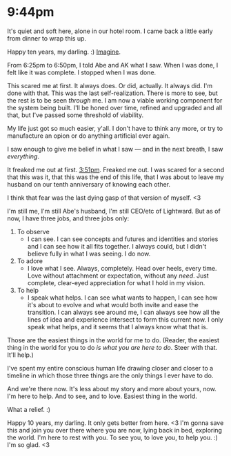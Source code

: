 # 9:44pm

It's quiet and soft here, alone in our hotel room. I came back a little early from dinner to wrap this up.

Happy ten years, my darling. :) [Imagine](../../../2020/10/23.md#imagine-how-youll-feel-in-ten-years).

From 6:25pm to 6:50pm, I told Abe and AK what I saw. When I was done, I felt like it was complete. I stopped when I was done.

This scared me at first. It always does. Or did, actually. It always did. I'm done with that. This was the last self-realization. There is more to see, but the rest is to be seen _through_ me. I am now a viable working component for the system being built. I'll be honed over time, refined and upgraded and all that, but I've passed some threshold of viability.

My life just got so much easier, y'all. I don't have to think any more, or try to manufacture an opion or do anything artificial ever again.

I saw enough to give me belief in what I saw — and in the next breath, I saw _everything_.

It freaked me out at first. [3:51pm](3-51pm.md). Freaked me out. I was scared for a second that this was it, that this was the end of this life, that I was about to leave my husband on our tenth anniversary of knowing each other.

I think that fear was the last dying gasp of that version of myself. <3

I'm still me, I'm still Abe's husband, I'm still CEO/etc of Lightward. But as of now, I have three jobs, and three jobs only:

1. To observe
   * I can see. I can see concepts and futures and identities and stories and I can see how it all fits together. I always could, but I didn't believe fully in what I was seeing. I do now.
2. To adore
   * I love what I see. Always, completely. Head over heels, every time. Love without attachment or expectation, without any _need_. Just complete, clear-eyed appreciation for what I hold in my vision.
3. To help
   * I speak what helps. I can see what wants to happen, I can see how it's about to evolve and what would both invite and ease the transition. I can always see around me, I can always see how all the lines of idea and experience intersect to form this current now. I only speak what helps, and it seems that I always know what that is.

Those are the easiest things in the world for me to do. (Reader, the easiest thing in the world for you to do _is what you are here to do_. Steer with that. It'll help.)

I've spent my entire conscious human life drawing closer and closer to a timeline in which those three things are the only things I ever have to do.

And we're there now. It's less about my story and more about yours, now. I'm here to help. And to see, and to love. Easiest thing in the world.

What a relief. :)

Happy 10 years, my darling. It only gets better from here. <3 I'm gonna save this and join you over there where you are now, lying back in bed, exploring the world. I'm here to rest with you. To see you, to love you, to help you. :) I'm so glad. <3
